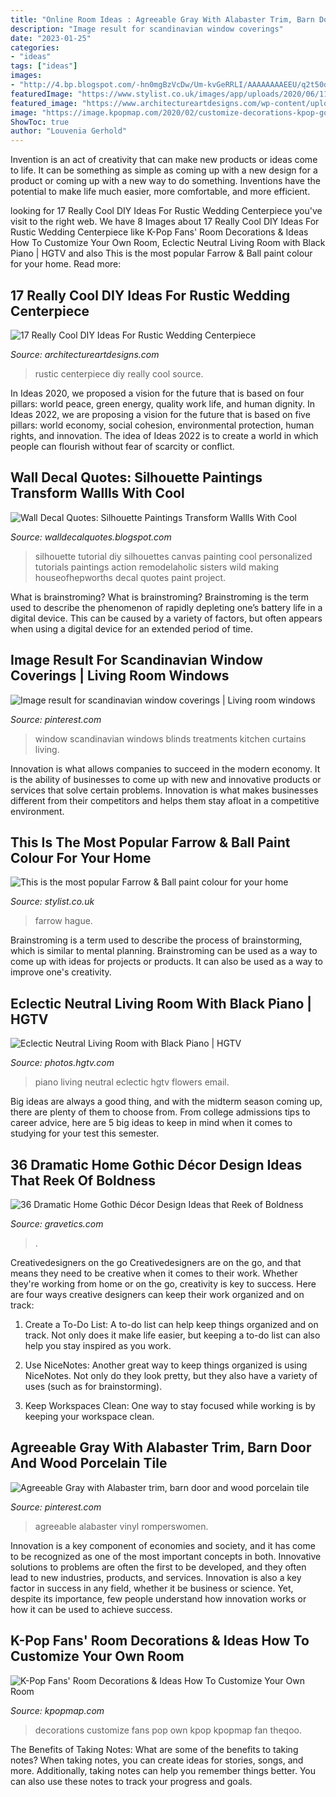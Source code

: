 ```yaml
---
title: "Online Room Ideas : Agreeable Gray With Alabaster Trim, Barn Door And Wood Porcelain Tile"
description: "Image result for scandinavian window coverings"
date: "2023-01-25"
categories:
- "ideas"
tags: ["ideas"]
images:
- "http://4.bp.blogspot.com/-hn0mgBzVcDw/Um-kvGeRRLI/AAAAAAAAEEU/q2t50diTSGk/s1600/silhouette+painting.jpg"
featuredImage: "https://www.stylist.co.uk/images/app/uploads/2020/06/11172731/farrow-and-ball.png?w=1200&amp;h=1&amp;fit=max&amp;auto=format%2Ccompress"
featured_image: "https://www.architectureartdesigns.com/wp-content/uploads/2015/10/1243.jpg"
image: "https://image.kpopmap.com/2020/02/customize-decorations-kpop-goods-room-fan-3.png"
ShowToc: true
author: "Louvenia Gerhold"
---
```



Invention is an act of creativity that can make new products or ideas come to life. It can be something as simple as coming up with a new design for a product or coming up with a new way to do something. Inventions have the potential to make life much easier, more comfortable, and more efficient.

	

		
looking for 17 Really Cool DIY Ideas For Rustic Wedding Centerpiece you've visit to the right web. We have 8 Images about 17 Really Cool DIY Ideas For Rustic Wedding Centerpiece like K-Pop Fans&#039; Room Decorations &amp; Ideas How To Customize Your Own Room, Eclectic Neutral Living Room with Black Piano | HGTV and also This is the most popular Farrow &amp; Ball paint colour for your home. Read more:
		
    
## 17 Really Cool DIY Ideas For Rustic Wedding Centerpiece

<img loading=lazy src="https://www.architectureartdesigns.com/wp-content/uploads/2015/10/1243.jpg" onerror="this.onerror=null;this.src='https://tse3.mm.bing.net/th?id=OIP.E1PgdXsUDUNkX0H5kGEutwHaLH&amp;pid=15.1';" alt="17 Really Cool DIY Ideas For Rustic Wedding Centerpiece">

_Source: architectureartdesigns.com_

>rustic centerpiece diy really cool source. 

	

In Ideas 2020, we proposed a vision for the future that is based on four pillars: world peace, green energy, quality work life, and human dignity. In Ideas 2022, we are proposing a vision for the future that is based on five pillars: world economy, social cohesion, environmental protection, human rights, and innovation. The idea of Ideas 2022 is to create a world in which people can flourish without fear of scarcity or conflict.

    
## Wall Decal Quotes: Silhouette Paintings Transform Wallls With Cool

<img loading=lazy src="http://4.bp.blogspot.com/-hn0mgBzVcDw/Um-kvGeRRLI/AAAAAAAAEEU/q2t50diTSGk/s1600/silhouette+painting.jpg" onerror="this.onerror=null;this.src='https://tse4.mm.bing.net/th?id=OIP.o5O_j5nzfQ96cS8nD6-O2gHaE3&amp;pid=15.1';" alt="Wall Decal Quotes: Silhouette Paintings Transform Wallls With Cool">

_Source: walldecalquotes.blogspot.com_

>silhouette tutorial diy silhouettes canvas painting cool personalized tutorials paintings action remodelaholic sisters wild making houseofhepworths decal quotes paint project. 

	

What is brainstroming?
What is brainstroming? Brainstroming is the term used to describe the phenomenon of rapidly depleting one’s battery life in a digital device. This can be caused by a variety of factors, but often appears when using a digital device for an extended period of time.

    
## Image Result For Scandinavian Window Coverings | Living Room Windows

<img loading=lazy src="https://i.pinimg.com/736x/2e/6d/e6/2e6de68f50484fb9e2caea16339c57cd.jpg" onerror="this.onerror=null;this.src='https://tse3.mm.bing.net/th?id=OIP.3yxV5uv95sGEyB1KiX0c5gHaLH&amp;pid=15.1';" alt="Image result for scandinavian window coverings | Living room windows">

_Source: pinterest.com_

>window scandinavian windows blinds treatments kitchen curtains living. 

	

Innovation is what allows companies to succeed in the modern economy. It is the ability of businesses to come up with new and innovative products or services that solve certain problems. Innovation is what makes businesses different from their competitors and helps them stay afloat in a competitive environment.

    
## This Is The Most Popular Farrow &amp; Ball Paint Colour For Your Home

<img loading=lazy src="https://www.stylist.co.uk/images/app/uploads/2020/06/11172731/farrow-and-ball.png?w=1200&amp;h=1&amp;fit=max&amp;auto=format%2Ccompress" onerror="this.onerror=null;this.src='https://tse4.mm.bing.net/th?id=OIP.-sBWXh8X5x-y_9e8MMJHTAHaK_&amp;pid=15.1';" alt="This is the most popular Farrow &amp; Ball paint colour for your home">

_Source: stylist.co.uk_

>farrow hague. 

	

Brainstroming is a term used to describe the process of brainstorming, which is similar to mental planning. Brainstroming can be used as a way to come up with ideas for projects or products. It can also be used as a way to improve one's creativity.

    
## Eclectic Neutral Living Room With Black Piano | HGTV

<img loading=lazy src="https://hgtvhome.sndimg.com/content/dam/images/hgtv/fullset/2018/8/20/HHSHM106_306802_1188023.jpg.rend.hgtvcom.966.1449.suffix/1534768112290.jpeg" onerror="this.onerror=null;this.src='https://tse1.mm.bing.net/th?id=OIP.NJuY8vGPwoWG_MDOBYVSTgHaLH&amp;pid=15.1';" alt="Eclectic Neutral Living Room with Black Piano | HGTV">

_Source: photos.hgtv.com_

>piano living neutral eclectic hgtv flowers email. 

	

Big ideas are always a good thing, and with the midterm season coming up, there are plenty of them to choose from. From college admissions tips to career advice, here are 5 big ideas to keep in mind when it comes to studying for your test this semester.

    
## 36 Dramatic Home Gothic Décor Design Ideas That Reek Of Boldness

<img loading=lazy src="https://www.gravetics.com/wp-content/uploads/2017/08/Common-Room.jpg" onerror="this.onerror=null;this.src='https://tse3.mm.bing.net/th?id=OIP.MVE1GeeRv_haSYn50uQ0cwHaLI&amp;pid=15.1';" alt="36 Dramatic Home Gothic Décor Design Ideas that Reek of Boldness">

_Source: gravetics.com_

>. 

	

Creativedesigners on the go
Creativedesigners are on the go, and that means they need to be creative when it comes to their work. Whether they're working from home or on the go, creativity is key to success. Here are four ways creative designers can keep their work organized and on track:
1. Create a To-Do List: A to-do list can help keep things organized and on track. Not only does it make life easier, but keeping a to-do list can also help you stay inspired as you work.

2. Use NiceNotes: Another great way to keep things organized is using NiceNotes. Not only do they look pretty, but they also have a variety of uses (such as for brainstorming).

3. Keep Workspaces Clean: One way to stay focused while working is by keeping your workspace clean.

    
## Agreeable Gray With Alabaster Trim, Barn Door And Wood Porcelain Tile

<img loading=lazy src="https://i.pinimg.com/736x/41/ae/37/41ae37e30bcc83f80de91bb2322a669f.jpg" onerror="this.onerror=null;this.src='https://tse1.mm.bing.net/th?id=OIP.dFL_mWOy6ZSfvvEZ0knxagHaJ3&amp;pid=15.1';" alt="Agreeable Gray with Alabaster trim, barn door and wood porcelain tile">

_Source: pinterest.com_

>agreeable alabaster vinyl romperswomen. 

	

Innovation is a key component of economies and society, and it has come to be recognized as one of the most important concepts in both. Innovative solutions to problems are often the first to be developed, and they often lead to new industries, products, and services. Innovation is also a key factor in success in any field, whether it be business or science. Yet, despite its importance, few people understand how innovation works or how it can be used to achieve success.

    
## K-Pop Fans&#039; Room Decorations &amp; Ideas How To Customize Your Own Room

<img loading=lazy src="https://image.kpopmap.com/2020/02/customize-decorations-kpop-goods-room-fan-3.png" onerror="this.onerror=null;this.src='https://tse2.mm.bing.net/th?id=OIP.IdNIIxWiUKcusKSo-LGxHgHaFz&amp;pid=15.1';" alt="K-Pop Fans&#039; Room Decorations &amp; Ideas How To Customize Your Own Room">

_Source: kpopmap.com_

>decorations customize fans pop own kpop kpopmap fan theqoo. 

	

The Benefits of Taking Notes: What are some of the benefits to taking notes?
When taking notes, you can create ideas for stories, songs, and more. Additionally, taking notes can help you remember things better. You can also use these notes to track your progress and goals.


